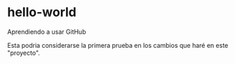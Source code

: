 # hello-world
Aprendiendo a usar GitHub

Esta podria considerarse la primera prueba en los cambios que haré en este "proyecto".
